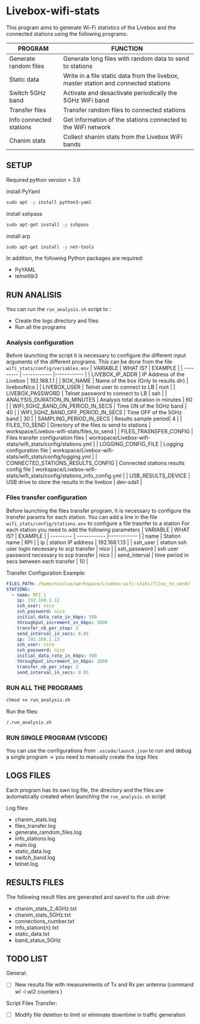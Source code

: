 # Livebox-wifi-stats

This program aims to generate Wi-Fi statistics of the Livebox and the connected stations using the following programs:

| PROGRAM                    | FUNCTION                                                                             |
| -------------------------- | ------------------------------------------------------------------------------------ |
| Generate random files      | Generate long files with random data to send to stations                             |
| Static data                | Write in a file static data from the livebox, master station and connected stations  |
| Switch 5GHz band           | Activate and desactivate periodically the 5GHz WiFi band                             |
| Transfer files             | Transfer random files to connected stations                                          |
| Info connected stations    | Get information of the stations connected to the WiFi network                        |
| Chanim stats               | Collect shanim stats from the Livebox WiFi bands                                     |

## SETUP

Required python version > 3.6

install PyYaml

```bash
sudo apt -y install python3-yaml
```

install sshpass

```bash
sudo apt-get install -y sshpass
```

install arp

```bash
sudo apt-get install -y net-tools
```

In addition, the following Python packages are required:

- PyYAML
- telnetlib3

## RUN ANALISIS

You can run the `run_analysis.sh` script to :

- Create the logs directory and files
- Run all the programs

### Analysis configuration

Before launching the script it is necessary to configure the different input arguments of the different programs.
This can be done from the file `wifi_stats/config/variables.env`
| VARIABLE  | WHAT IS?  | EXAMPLE |
| --------- | ------------ |------------ |
| LIVEBOX_IP_ADDR | IP Address of the Livebox | 192.168.1.1 |
| BOX_NAME | Name of the box (Only to results dir) | liveboxNico |
| LIVEBOX_USER | Telnet user to connect to LB | root |
| LIVEBOX_PASSWORD | Telnet password to connect to LB | sah |
| ANALYSIS_DURATION_IN_MINUTES | Analysis total duration in minutes | 60 |
| WIFI_5GHZ_BAND_ON_PERIOD_IN_SECS | Time ON of the 5GHz band | 40 |
| WIFI_5GHZ_BAND_OFF_PERIOD_IN_SECS | Time OFF of the 5GHz band | 30 |
| SAMPLING_PERIOD_IN_SECS | Results sample period| 4 |
| FILES_TO_SEND | Directory of the files to send to stations | workspace/Livebox-wifi-stats/files_to_send |
| FILES_TRASNSFER_CONFIG | Files transfer configuration files | workspace/Livebox-wifi-stats/wifi_stats/config/stations.yml |
| LOGGING_CONFIG_FILE | Logging configuration file | workspace/Livebox-wifi-stats/wifi_stats/config/logging.yml |
| CONNECTED_STATIONS_RESULTS_CONFIG | Connected stations results config file | workspace/Livebox-wifi-stats/wifi_stats/config/stations_info_config.yml |
| USB_RESULTS_DEVICE | USB drive to store the results in the livebox | dev-sda1 |

### Files transfer configuration

Before launching the files transfer program, it is necessary to configure the transfer params for each station.
You can add a line in the file `wifi_stats/config/stations.env` to configure a file trasnfer to a station
For each station you need to add the following parameters
| VARIABLE  | WHAT IS?  | EXAMPLE |
| --------- | ------------ |------------ |
| name | Station name | RPI |
| ip | station IP address | 192.168.1.13 |
| ssh_user | station ssh user login necessary to scp transfer | nico |
| ssh_password | ssh user password necessary to scp transfer | nico |
| send_interval | time period in secs between each transfer | 10 |

Transfer Configuration Example:

```yml
FILES_PATH: /home/nicolas/workspace/Livebox-wifi-stats/files_to_send/
STATIONS:
  - name: RPI 1
    ip: 192.168.1.12
    ssh_user: nico
    ssh_password: nico
    initial_data_rate_in_kbps: 500
    throughput_increment_in_kbps: 1000
    transfer_nb_per_step: 3
    send_interval_in_secs: 0.01
    ip: 192.168.1.13
    ssh_user: nico
    ssh_password: nico
    initial_data_rate_in_kbps: 500
    throughput_increment_in_kbps: 1000
    transfer_nb_per_step: 3
    send_interval_in_secs: 0.01
```

### RUN ALL THE PROGRAMS

```bash
chmod +x run_analysis.sh
```

Run the files:

``` bash
/.run_analysis.sh
```

### RUN SINGLE PROGRAM (VSCODE)

You can use the configurations from `.vscode/launch.json` to run and debug a single program
->  you need to manually create the logs files

## LOGS FILES

Each program has its own log file, the directory and the files are automatically created when launching the `run_analysis.sh` script

Log files:

- chanim_stats.log
- files_transfer.log
- generate_ramdom_files.log
- info_stations.log
- main.log
- static_data.log
- switch_band.log
- telnet.log

## RESULTS FILES

The following result files are generated and saved to the usb drive:

- chanim_stats_2_4GHz.txt
- chanim_stats_5GHz.txt
- connections_number.txt
- info_station{n}.txt
- static_data.txt
- band_status_5GHz

## TODO LIST

General:

- [ ] New results file with measurements of Tx and Rx per antenna (command wl -i wl2 counters )

Script Files Transfer:

- [ ] Modify file deletion to limit or eliminate downtime in traffic generation
